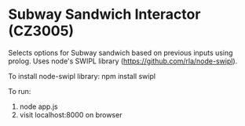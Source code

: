 # Subway Sandwich Interactor (CZ3005)

Selects options for Subway sandwich based on previous inputs using prolog. Uses node's SWIPL library (https://github.com/rla/node-swipl).

To install node-swipl library: npm install swipl

To run: 
1. node app.js
2. visit localhost:8000 on browser
